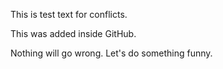 This is test text for conflicts.

This was added inside GitHub.

Nothing will go wrong.
Let's do something funny.
